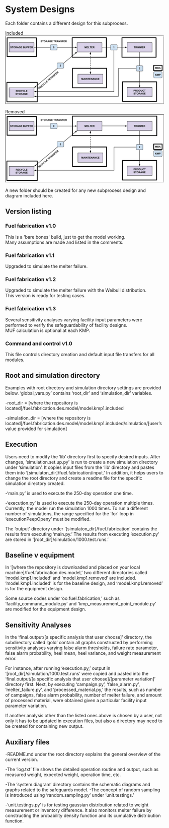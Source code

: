 # System Designs

Each folder contains a different design for this subprocess. 

Included  
![Baseline](model.kmp1.included/system.diagram/baseline.design.jpg)

Removed  
![Equipment](model.kmp1.included/system.diagram/equipment.design.jpg)

A new folder should be created for any new subprocess design and diagram included here. 

## Version listing

### Fuel fabrication v1.0

This is a 'bare bones' build, just to get the model working.  
Many assumptions are made and listed in the comments.  

### Fuel fabrication v1.1

Upgraded to simulate the melter failure.

### Fuel fabrication v1.2

Upgraded to simulate the melter failure with the Weibull distribution.  
This version is ready for testing cases.

### Fuel fabrication v1.3

Several sensitivity analyses varying facility input parameters were performed to verify the safeguardability of facility designs.  
MUF calculation is optional at each KMP.

### Command and control v1.0  

This file controls directory creation and default input file transfers for all modules.

## Root and simulation directory

Examples with root directory and simulation directory settings are provided below. ‘global_vars.py’ contains ‘root_dir’ and ‘simulation_dir’ variables.

-root_dir = [where the repository is located]/fuel.fabrication.des.model/model.kmp1.included

-simulation_dir = [where the repository is located]/fuel.fabrication.des.model/model.kmp1.included/simulation/[user’s value provided for simulation]

## Execution

Users need to modify the ‘lib’ directory first to specify desired inputs. After changes, ‘simulation.set.up.py’ is run to create a new simulation directory under ‘simulation’. It copies input files from the ‘lib’ directory and pastes them into ‘[simulaton_dir]/fuel.fabrication/input.’ In addition, it helps users to change the root directory and create a readme file for the specific simulation directory created.

-‘main.py’ is used to execute the 250-day operation one time.

-‘execution.py’ is used to execute the 250-day operation multiple times. Currently, the model run the simulation 1000 times. To run a different number of simulations, the range specified for the ‘for’ loop in ‘execution<Plug>PeepOpeny’ must be modified.

The ‘output’ directory under ‘[simulaton_dir]/fuel.fabrication’ contains the results from executing ‘main.py.’ The results from executing ‘execution.py’ are stored in ‘[root_dir]/simulation/1000.test.runs.’

## Baseline v equipment

In ‘[where the repository is downloaded and placed on your local machine]/fuel.fabrication.des.model,’ two different directories called ‘model.kmp1.included’ and ‘model.kmp1.removed’ are included. ‘model.kmp1.included’ is for the baseline design, and ‘model.kmp1.removed’ is for the equipment design. 

Some source codes under ‘oo.fuel.fabrication,’ such as ‘facility_command_module.py’ and ‘kmp_measurement_point_module.py’ are modified for the equipment design.

## Sensitivity Analyses

In the ‘final.output/[a specific analysis that user choose]’ directory, the subdirectory called ‘gold’ contain all graphs constructed by performing sensitivity analyses varying false alarm thresholds, failure rate parameter, false alarm probability, heel mean, heel variance, and weight measurement error.

For instance, after running ‘execution.py,’ output in ‘[root_dir]/simulation/1000.test.runs’ were copied and pasted into the ‘final.output/[a specific analysis that user choose]/[parameter variation]’ directory first. Next, by executing ‘campaign.py’, ‘false_alarm.py’, ‘melter_failure.py’, and ‘processed_material.py,’ the results, such as number of campaigns, false alarm probability, number of melter failure, and amount of processed material, were obtained given a particular facility input
parameter variation.

If another analysis other than the listed ones above is chosen by a user, not only it has to be updated in execution files, but also a directory may need to be created for containing new output.

## Auxiliary files

-README.md under the root directory explains the general overview of the current version. 

-The ‘log.txt’ file shows the detailed operation routine and output, such as measured weight, expected weight, operation time, etc. 

-The ‘system.diagram’ directory contains the schematic diagrams and graphs related to the safeguards model. 
-The concept of random sampling is introduced using ‘random.sampling.py’ under ‘unit.testings.’

-‘unit.testings.py’ is for testing gaussian distribution related to weight measurement or inventory difference. It also monitors melter failure by constructing the probability density function and its cumulative distribution function. 
